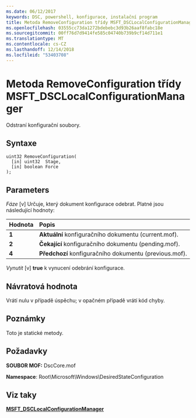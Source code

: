 ```yaml
---
ms.date: 06/12/2017
keywords: DSC, powershell, konfigurace, instalační program
title: Metoda RemoveConfiguration třídy MSFT_DSCLocalConfigurationManager
ms.openlocfilehash: 03555cc73da1272bdebebc3d93b26aaf8fabc18e
ms.sourcegitcommit: 00ff76d7d9414fe585c04740b739b9cf14d711e1
ms.translationtype: MT
ms.contentlocale: cs-CZ
ms.lasthandoff: 12/14/2018
ms.locfileid: "53403708"
---
```

# <a name="removeconfiguration-method-of-the-msftdsclocalconfigurationmanager-class"></a>Metoda RemoveConfiguration třídy MSFT_DSCLocalConfigurationManager

Odstraní konfigurační soubory.

## <a name="syntax"></a>Syntaxe

```mof
uint32 RemoveConfiguration(
  [in] uint32  Stage,
  [in] boolean Force
);
```

## <a name="parameters"></a>Parameters

*Fáze* \[v\] Určuje, který dokument konfigurace odebrat. Platné jsou následující hodnoty:

|Hodnota |Popis |
|:--- |:---|
|**1** | **Aktuální** konfiguračního dokumentu (current.mof). |
|**2** | **Čekající** konfiguračního dokumentu (pending.mof).  |
|**4** | **Předchozí** konfiguračního dokumentu (previous.mof). |

*Vynutit* \[v\] **true** k vynucení odebrání konfigurace.

## <a name="return-value"></a>Návratová hodnota

Vrátí nulu v případě úspěchu; v opačném případě vrátí kód chyby.

## <a name="remarks"></a>Poznámky

Toto je statické metody.

## <a name="requirements"></a>Požadavky

**SOUBOR MOF:** DscCore.mof

**Namespace**: Root\Microsoft\Windows\DesiredStateConfiguration

## <a name="see-also"></a>Viz taky

[**MSFT_DSCLocalConfigurationManager**](msft-dsclocalconfigurationmanager.md)